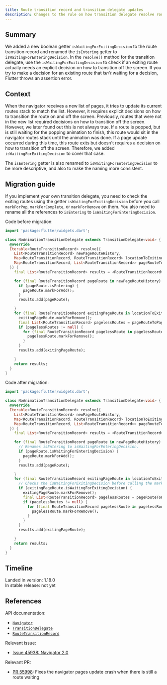 ```yaml
---
title: Route transition record and transition delegate updates
description: Changes to the rule on how transition delegate resolve route transition.
---
```


## Summary

We added a new boolean getter `isWaitingForExitingDecision`
to the route transition record and renamed the `isEntering`
getter to `isWaitingForEnteringDecision`. In the `resolve()`
method for the transition delegate,
use the `isWaitingForExitingDecision` to check if an exiting
route actually needs an explicit decision on how to transition
off the screen. If you try to make a decision for an existing route
that _isn't_ waiting for a decision, Flutter throws an assertion error.

## Context

When the navigator receives a new list of pages, it tries to update its
current routes stack to match the list. However, it requires explicit
decisions on how to transition the route on and off the screen.
Previously, routes that were not in the new list required decisions
on how to transition off the screen. However, we later found out
this is not always true. If a route is popped,
but is still waiting for the popping animation to finish,
this route would sit in the navigator routes stack until
the animation was done. If a page update occurred during this time,
this route exits but doesn't requires a decision
on how to transition off the screen. Therefore, we added
`isWaitingForExitingDecision` to cover that case.

The `isEntering` getter is also renamed to
`isWaitingForEnteringDecision` to be more descriptive,
and also to make the naming more consistent.

## Migration guide

If you implement your own transition delegate, you need to check the
exiting routes using the getter `isWaitingForExitingDecision` before you
call `markForPop`, `markForComplete`, or `markForRemove` on them.
You also need to rename all the references to `isEntering` to
`isWaitingForEnteringDecision`.

Code before migration:

<!-- skip -->
```dart
import 'package:flutter/widgets.dart';

class NoAnimationTransitionDelegate extends TransitionDelegate<void> {
  @override
  Iterable<RouteTransitionRecord> resolve({
    List<RouteTransitionRecord> newPageRouteHistory,
    Map<RouteTransitionRecord, RouteTransitionRecord> locationToExitingPageRoute,
    Map<RouteTransitionRecord, List<RouteTransitionRecord>> pageRouteToPagelessRoutes,
  }) {
    final List<RouteTransitionRecord> results = <RouteTransitionRecord>[];

    for (final RouteTransitionRecord pageRoute in newPageRouteHistory) {
      if (pageRoute.isEntering) {
        pageRoute.markForAdd();
      }
      results.add(pageRoute);

    }
    for (final RouteTransitionRecord exitingPageRoute in locationToExitingPageRoute.values) {
      exitingPageRoute.markForRemove();
      final List<RouteTransitionRecord> pagelessRoutes = pageRouteToPagelessRoutes[exitingPageRoute];
      if (pagelessRoutes != null) {
        for (final RouteTransitionRecord pagelessRoute in pagelessRoutes) {
          pagelessRoute.markForRemove();
        }
      }
      results.add(exitingPageRoute);

    }
    return results;
  }
}
```

Code after migration:

<!-- skip -->
```dart
import 'package:flutter/widgets.dart';

class NoAnimationTransitionDelegate extends TransitionDelegate<void> {
  @override
  Iterable<RouteTransitionRecord> resolve({
    List<RouteTransitionRecord> newPageRouteHistory,
    Map<RouteTransitionRecord, RouteTransitionRecord> locationToExitingPageRoute,
    Map<RouteTransitionRecord, List<RouteTransitionRecord>> pageRouteToPagelessRoutes,
  }) {
    final List<RouteTransitionRecord> results = <RouteTransitionRecord>[];

    for (final RouteTransitionRecord pageRoute in newPageRouteHistory) {
      // Renames isEntering to isWaitingForEnteringDecision.
      if (pageRoute.isWaitingForEnteringDecision) {
        pageRoute.markForAdd();
      }
      results.add(pageRoute);

    }
    for (final RouteTransitionRecord exitingPageRoute in locationToExitingPageRoute.values) {
      // Checks the isWaitingForExitingDecision before calling the markFor methods.
      if (exitingPageRoute.isWaitingForExitingDecision) {
        exitingPageRoute.markForRemove();
        final List<RouteTransitionRecord> pagelessRoutes = pageRouteToPagelessRoutes[exitingPageRoute];
        if (pagelessRoutes != null) {
          for (final RouteTransitionRecord pagelessRoute in pagelessRoutes) {
            pagelessRoute.markForRemove();
          }
        }
      }
      results.add(exitingPageRoute);

    }
    return results;
  }
}
```

## Timeline

Landed in version: 1.18.0<br>
In stable release: not yet

## References

API documentation:
* [`Navigator`][]
* [`TransitionDelegate`][]
* [`RouteTransitionRecord`][]

Relevant issue:
* [Issue 45938: Navigator 2.0][]

Relevant PR:
* [PR 55998][]: Fixes the navigator pages update crash
  when there is still a route waiting


[Issue 45938: Navigator 2.0]: {{site.github}}/flutter/flutter/issues/45938
[`Navigator`]: https://master-api.flutter.dev/flutter/widgets/Navigator-class.html
[PR 55998]: {{site.github}}/flutter/flutter/pull/55998
[`TransitionDelegate`]: https://master-api.flutter.dev/flutter/widgets/TransitionDelegate-class.html
[`RouteTransitionRecord`]: https://master-api.flutter.dev/flutter/widgets/RouteTransitionRecord-class.html
